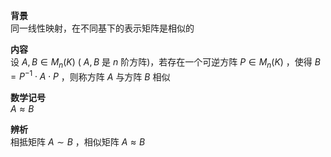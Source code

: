 **背景**    
同一线性映射，在不同基下的表示矩阵是相似的    
    
**内容**    
设 $A,B\in M_n(K)$ ( $A,B$ 是 $n$ 阶方阵)，若存在一个可逆方阵 $P\in M_n(K)$ ，使得 $B=P^{-1}\cdot A\cdot P$ ，则称方阵 $A$ 与方阵 $B$ 相似    
    
**数学记号**    
 $A\approx B$     
    
**辨析**    
相抵矩阵 $A\sim B$ ，相似矩阵 $A\approx B$     
